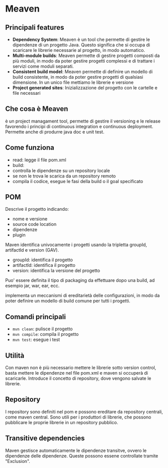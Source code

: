 # Meaven

## Principali features

- **Dependency System**: Meaven è un tool che permette di gestire le dipendenze di un progetto Java. Questo significa che si occupa di scaricare le librerie necessarie al progetto, in modo automatico.
- **Multi-module builds**: Meaven permette di gestire progetti composti da più moduli, in modo da poter gestire progetti complessi e di trattare i servizi come moduli separati.
- **Consistent build model**: Meaven permette di definire un modello di build consistente, in modo da poter gestire progetti di qualsiasi dimensione.
  In un unico file mettiamo le librerie e versione
- **Project generated sites**: Inizializzazione del progetto con le cartelle e file necessari

## Che cosa è Meaven

è un project managament tool, permette di gestire il versioning e le release favorendo i principi di continuous integration e continuous deployment.
Permette anche di produrre java doc e unit test.

## Come funziona

- read: legge il file pom.xml
- build:
- controlla le dipendenze su un repository locale
- se non le trova le scarica da un repository remoto
- compila il codice, esegue le fasi della build o il goal specificato

## POM

Descrive il progetto indicando:

- nome e versione
- source code location
- dipendenze
- plugin

Maven identifica univocamente i progetti usando la tripletta groupId, artifactId e version (GAV).

- groupId: identifica il progetto
- artifactId: identifica il progetto
- version: identifica la versione del progetto

Puo' essere definita il tipo di packaging da effettuare dopo una build, ad esempio jar, war, ear, ecc.

implementa un meccanismi di ereditarietà delle configurazioni, in modo da poter definire un modello di build comune per tutti i progetti.

## Comandi principali

- `mvn clean`: pulisce il progetto
- `mvn compile`: compila il progetto
- `mvn test`: esegue i test

## Utilità

Con maven non è più necessario mettere le librerie sotto version control, basta mettere le dipendenze nel file pom.xml e maven si occuperà di scaricarle.
Introduce il concetto di repository, dove vengono salvate le librerie.

## Repository

I repository sono definiti nel pom e possono ereditare da repository centrali, come maven central.
Sono utili per i produttori di librerie, che possono pubblicare le proprie librerie in un repository pubblico.

## Transitive dependencies

Maven gestisce automaticamente le dipendenze transitve, ovvero le dipendenze delle dipendenze.
Queste possono essene controllate tramite "Exclusion".
